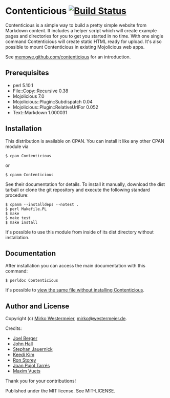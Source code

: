 # Contenticious [![Build Status](https://travis-ci.org/memowe/contenticious.svg?branch=master)](https://travis-ci.org/memowe/contenticious)

Contenticious is a simple way to build a pretty simple website from Markdown content. It includes a helper script which will create example pages and directories for you to get you started in no time. With one single command Contenticious will create static HTML ready for upload. It's also possible to mount Contenticious in existing Mojolicious web apps.

See [memowe.github.com/contenticious](http://memowe.github.com/contenticious) for an introduction.

## Prerequisites

- perl 5.10.1
- File::Copy::Recursive 0.38
- Mojolicious 7.0
- Mojolicious::Plugin::Subdispatch 0.04
- Mojolicious::Plugin::RelativeUrlFor 0.052
- Text::Markdown 1.000031

## Installation

This distribution is available on CPAN. You can install it like any other CPAN module via

    $ cpan Contenticious

or

    $ cpanm Contenticious

See their documentation for details. To install it manually, download the dist tarball or clone the git repository and execute the following standard procedure:

    $ cpanm --installdeps --notest .
    $ perl Makefile.PL
    $ make
    $ make test
    $ make install

It's possible to use this module from inside of its dist directory without installation.

## Documentation

After installation you can access the main documentation with this command:

    $ perldoc Contenticious

It's possible to [view the same file without installing Contenticious](https://github.com/memowe/contenticious/blob/master/lib/Contenticious.pod).

## Author and License

Copyright (c) [Mirko Westermeier](https://github.com/memowe), [mirko@westermeier.de](mailto:mirko@westermeier.de).

Credits:

- [Joel Berger](https://github.com/jberger)
- [John Hall](https://github.com/dancingfrog)
- [Stephan Jauernick](https://github.com/stephan48)
- [Keedi Kim](https://github.com/keedi)
- [Ron Storey](https://github.com/kiwiroy)
- [Joan Pujol Tarrés](https://github.com/mimosinnet)
- [Maxim Vuets](https://github.com/mvuets)

Thank you for your contributions!

Published under the MIT license. See MIT-LICENSE.
